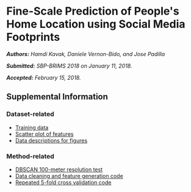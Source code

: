 # Fine-Scale Prediction of People's Home Location using Social Media Footprints

_**Authors:** Hamdi Kavak, Daniele Vernon-Bido, and Jose Padilla_

_**Submitted:** SBP-BRIMS 2018 on January 11, 2018._

_**Accepted:** February 15, 2018._

## Supplemental Information

### Dataset-related
* [Training data](data/training_test_set_anonymized.csv) 
* [Scatter plot of features](visualize_features.ipynb)
* [Data descriptions for figures](revised_supplemental.pdf)

### Method-related
* [DBSCAN 100-meter resolution test](dbscan_test.ipynb)
* [Data cleaning and feature generation code](data_cleaning_and_feature_generation.ipynb)
* [Repeated 5-fold cross validation code](cross_validation.ipynb)

